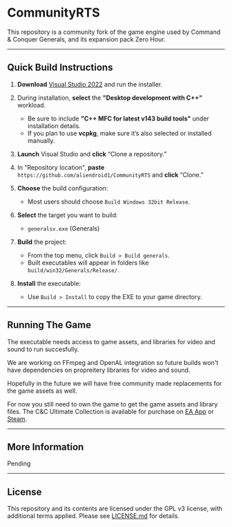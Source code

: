 # CommunityRTS

This repository is a community fork of the game engine used by Command & Conquer Generals, and its expansion pack Zero Hour.

---

## Quick Build Instructions

1. **Download** [Visual Studio 2022](https://visualstudio.microsoft.com/) and run the installer.
2. During installation, **select** the **"Desktop development with C++"** workload.

   * Be sure to include **"C++ MFC for latest v143 build tools"** under installation details.
   * If you plan to use **vcpkg**, make sure it’s also selected or installed manually.
3. **Launch** Visual Studio and **click** “Clone a repository.”
4. In "Repository location", **paste** `https://github.com/aliendroid1/CommunityRTS` and **click** “Clone.”
5. **Choose** the build configuration:

   * Most users should choose `Build Windows 32bit Release`.
6. **Select** the target you want to build:

   * `generalsv.exe` (Generals)
7. **Build** the project:

   * From the top menu, click `Build > Build generals`.
   * Built executables will appear in folders like `build/win32/Generals/Release/`.
8. **Install** the executable:

   * Use `Build > Install` to copy the EXE to your game directory.
---

## Running The Game

The executable needs access to game assets, and libraries for video and sound to run succesfully.

We are working on FFmpeg and OpenAL integration so future builds won't have dependencies on propreitery libraries for video and sound.

Hopefully in the future we will have free community made replacements for the game assets as well. 

For now you still need to own the game to get the game assets and library files. The C&C Ultimate Collection is available for purchase on [EA App](https://www.ea.com/en-gb/games/command-and-conquer/command-and-conquer-the-ultimate-collection/buy/pc) or [Steam](https://store.steampowered.com/bundle/39394/Command__Conquer_The_Ultimate_Collection/).

---

## More Information

Pending

---

## License

This repository and its contents are licensed under the GPL v3 license, with additional terms applied. Please see [LICENSE.md](LICENSE.md) for details.